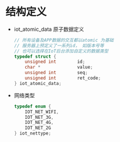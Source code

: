 # 结构定义

* iot_atomic_data 原子数据定义

    ```cpp
    // 所有设备及APP数据的交互都以atomic 为基础
    // 服务器上预定义了一系列id， 如版本号等
    // 也可以选择在IoT后台添加自定义的数据类型
    typedef struct {
        unsigned int        id;
        char *              value;
        unsigned int        seq;
        unsigned int        ret_code;
    } iot_atomic_data;
    ```
    
* 网络类型

    ```cpp
    typedef enum {
        IOT_NET_WIFI,
        IOT_NET_3G,
        IOT_NET_4G,
        IOT_NET_2G
    } iot_nettype;
    ```